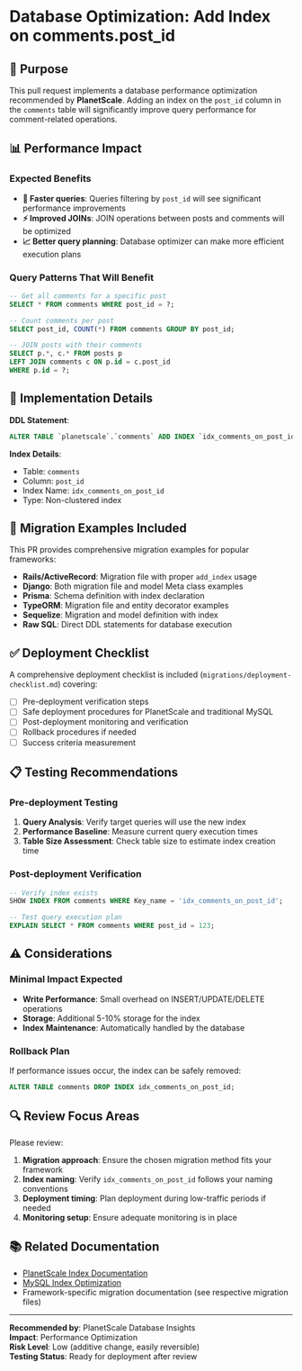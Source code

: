 # Database Optimization: Add Index on comments.post_id

## 🎯 Purpose
This pull request implements a database performance optimization recommended by **PlanetScale**. Adding an index on the `post_id` column in the `comments` table will significantly improve query performance for comment-related operations.

## 📊 Performance Impact

### Expected Benefits
- **🚀 Faster queries**: Queries filtering by `post_id` will see significant performance improvements
- **⚡ Improved JOINs**: JOIN operations between posts and comments will be optimized
- **📈 Better query planning**: Database optimizer can make more efficient execution plans

### Query Patterns That Will Benefit
```sql
-- Get all comments for a specific post
SELECT * FROM comments WHERE post_id = ?;

-- Count comments per post  
SELECT post_id, COUNT(*) FROM comments GROUP BY post_id;

-- JOIN posts with their comments
SELECT p.*, c.* FROM posts p 
LEFT JOIN comments c ON p.id = c.post_id 
WHERE p.id = ?;
```

## 🔧 Implementation Details

**DDL Statement**: 
```sql
ALTER TABLE `planetscale`.`comments` ADD INDEX `idx_comments_on_post_id` (`post_id`);
```

**Index Details**:
- Table: `comments`
- Column: `post_id`
- Index Name: `idx_comments_on_post_id`
- Type: Non-clustered index

## 📁 Migration Examples Included

This PR provides comprehensive migration examples for popular frameworks:

- **Rails/ActiveRecord**: Migration file with proper `add_index` usage
- **Django**: Both migration file and model Meta class examples
- **Prisma**: Schema definition with index declaration
- **TypeORM**: Migration file and entity decorator examples
- **Sequelize**: Migration and model definition with index
- **Raw SQL**: Direct DDL statements for database execution

## ✅ Deployment Checklist

A comprehensive deployment checklist is included (`migrations/deployment-checklist.md`) covering:

- [ ] Pre-deployment verification steps
- [ ] Safe deployment procedures for PlanetScale and traditional MySQL
- [ ] Post-deployment monitoring and verification
- [ ] Rollback procedures if needed
- [ ] Success criteria measurement

## 📋 Testing Recommendations

### Pre-deployment Testing
1. **Query Analysis**: Verify target queries will use the new index
2. **Performance Baseline**: Measure current query execution times
3. **Table Size Assessment**: Check table size to estimate index creation time

### Post-deployment Verification
```sql
-- Verify index exists
SHOW INDEX FROM comments WHERE Key_name = 'idx_comments_on_post_id';

-- Test query execution plan
EXPLAIN SELECT * FROM comments WHERE post_id = 123;
```

## ⚠️ Considerations

### Minimal Impact Expected
- **Write Performance**: Small overhead on INSERT/UPDATE/DELETE operations
- **Storage**: Additional 5-10% storage for the index
- **Index Maintenance**: Automatically handled by the database

### Rollback Plan
If performance issues occur, the index can be safely removed:
```sql
ALTER TABLE comments DROP INDEX idx_comments_on_post_id;
```

## 🔍 Review Focus Areas

Please review:
1. **Migration approach**: Ensure the chosen migration method fits your framework
2. **Index naming**: Verify `idx_comments_on_post_id` follows your naming conventions
3. **Deployment timing**: Plan deployment during low-traffic periods if needed
4. **Monitoring setup**: Ensure adequate monitoring is in place

## 📚 Related Documentation

- [PlanetScale Index Documentation](https://planetscale.com/docs/concepts/indexes)
- [MySQL Index Optimization](https://dev.mysql.com/doc/refman/8.0/en/optimization-indexes.html)
- Framework-specific migration documentation (see respective migration files)

---

**Recommended by**: PlanetScale Database Insights  
**Impact**: Performance Optimization  
**Risk Level**: Low (additive change, easily reversible)  
**Testing Status**: Ready for deployment after review